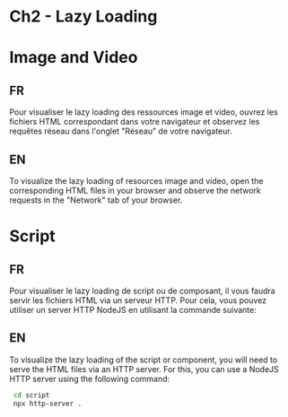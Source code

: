 # Ch2 - Lazy Loading

# Image and Video
## FR
Pour visualiser le lazy loading des ressources image et video, ouvrez les fichiers HTML correspondant dans votre navigateur et observez les requêtes réseau dans l'onglet "Réseau" de votre navigateur.
## EN
To visualize the lazy loading of resources image and video, open the corresponding HTML files in your browser and observe the network requests in the "Network" tab of your browser.

# Script

## FR
Pour visualiser le lazy loading de script ou de composant, il vous faudra servir les fichiers HTML via un serveur HTTP. Pour cela, vous pouvez utiliser un server HTTP NodeJS en utilisant la commande suivante: 

## EN
To visualize the lazy loading of the script or component, you will need to serve the HTML files via an HTTP server. For this, you can use a NodeJS HTTP server using the following command:

```bash
 cd script
 npx http-server .
```